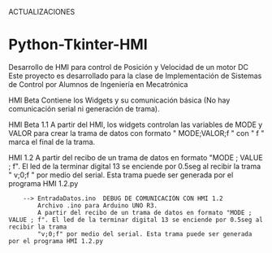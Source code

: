 ACTUALIZACIONES

# Python-Tkinter-HMI
Desarrollo de HMI para control de Posición y Velocidad de un motor DC
Este proyecto es desarrollado para la clase de Implementación de Sistemas de Control por Alumnos de Ingeniería en Mecatrónica

HMI Beta
Contiene los Widgets y su comunicación básica (No hay comunicación serial ni generación de trama).

HMI Beta 1.1
A partir del HMI, los widgets controlan las variables de MODE y VALOR para crear la trama de datos con formato " MODE;VALOR;f " con " f " marca el final de la trama.

HMI 1.2
A partir del recibo de un trama de datos en formato "MODE ; VALUE ; f". El led de la terminar digital 13 se enciende por 0.5seg al recibir la trama " v;0;f " por medio del serial. Esta trama puede ser generada por el programa HMI 1.2.py

        --> EntradaDatos.ino  DEBUG DE COMUNICACIÓN CON HMI 1.2
            Archivo .ino para Arduino UNO R3.
            A partir del recibo de un trama de datos en formato "MODE ; VALUE ; f". El led de la terminar digital 13 se enciende por 0.5seg al recibir la trama
            "v;0;f" por medio del serial. Esta trama puede ser generada por el programa HMI 1.2.py
